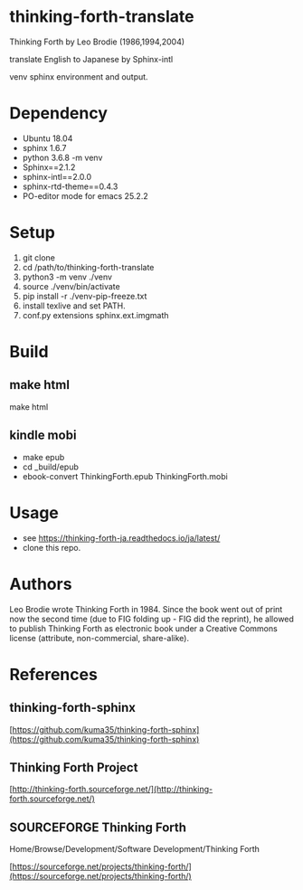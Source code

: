 
# thinking-forth-translate

Thinking Forth by Leo Brodie (1986,1994,2004)

translate English to Japanese by Sphinx-intl

venv sphinx environment and output.

# Dependency
- Ubuntu 18.04
- sphinx 1.6.7
- python 3.6.8 -m venv
- Sphinx==2.1.2
- sphinx-intl==2.0.0
- sphinx-rtd-theme==0.4.3
- PO-editor mode for emacs 25.2.2

# Setup
1. git clone
2. cd /path/to/thinking-forth-translate
3. python3 -m venv ./venv
4. source ./venv/bin/activate
5. pip install -r ./venv-pip-freeze.txt
6. install texlive and set PATH.
7. conf.py extensions sphinx.ext.imgmath

# Build

## make html
make html

## kindle mobi

- make epub
- cd _build/epub
- ebook-convert ThinkingForth.epub ThinkingForth.mobi

# Usage

- see https://thinking-forth-ja.readthedocs.io/ja/latest/
- clone this repo.

# Authors
Leo Brodie wrote Thinking Forth in 1984.
Since the book went out of print now the second time (due to FIG folding up - FIG did the reprint),
he allowed to publish Thinking Forth as electronic book under a Creative Commons license (attribute, non-commercial, share-alike).

# References
## thinking-forth-sphinx

[https://github.com/kuma35/thinking-forth-sphinx](https://github.com/kuma35/thinking-forth-sphinx)

## Thinking Forth Project

[http://thinking-forth.sourceforge.net/](http://thinking-forth.sourceforge.net/)

## SOURCEFORGE Thinking Forth

Home/Browse/Development/Software Development/Thinking Forth

[https://sourceforge.net/projects/thinking-forth/](https://sourceforge.net/projects/thinking-forth/)
